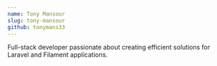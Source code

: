 ```yaml
---
name: Tony Mansour
slug: tony-mansour
github: tonymans33
---
```


Full-stack developer passionate about creating efficient solutions for Laravel and Filament applications.
